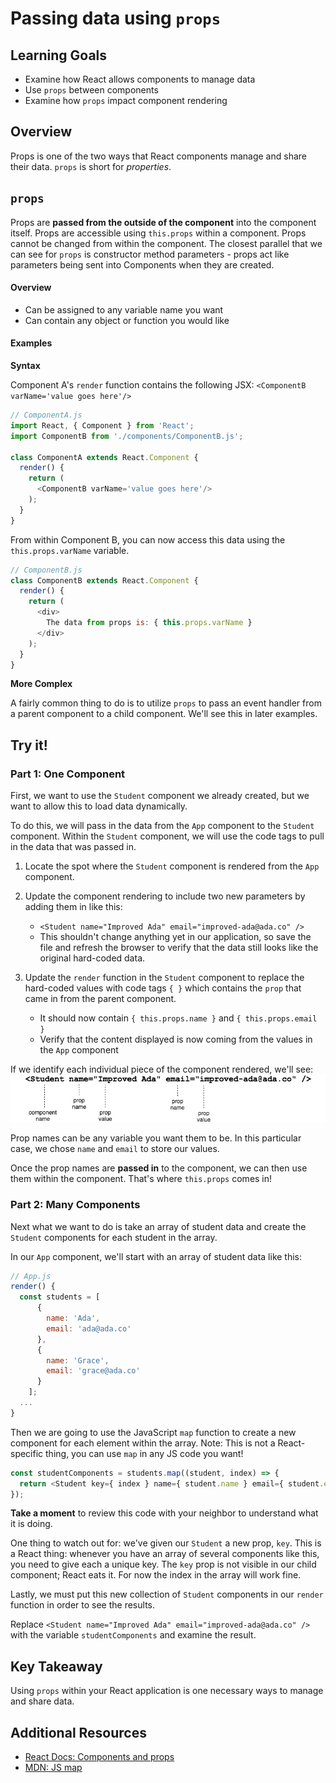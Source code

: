 # Passing data using `props`

## Learning Goals
- Examine how React allows components to manage data
- Use `props` between components
- Examine how `props` impact component rendering

## Overview
Props is one of the two ways that React components manage and share their data. `props` is short for _properties_.

## `props`
Props are **passed from the outside of the component** into the component itself. Props are accessible using `this.props` within a component. Props cannot be changed from within the component. The closest parallel that we can see for `props` is constructor method parameters - props act like parameters being sent into Components when they are created.

#### Overview
- Can be assigned to any variable name you want
- Can contain any object or function you would like

#### Examples
**Syntax**

Component A's `render` function contains the following JSX:
`<ComponentB varName='value goes here'/>`
```javascript
// ComponentA.js
import React, { Component } from 'React';
import ComponentB from './components/ComponentB.js';

class ComponentA extends React.Component {
  render() {
    return (
      <ComponentB varName='value goes here'/>
    );
  }
}
```

From within Component B, you can now access this data using the `this.props.varName` variable.
```javascript
// ComponentB.js
class ComponentB extends React.Component {
  render() {
    return (
      <div>
        The data from props is: { this.props.varName }
      </div>
    );
  }
}
```

**More Complex**

A fairly common thing to do is to utilize `props` to pass an event handler from a parent component to a child component. We'll see this in later examples.

## Try it!

### Part 1: One Component
First, we want to use the `Student` component we already created, but we want to allow this to load data dynamically.

To do this, we will pass in the data from the `App` component to the `Student` component. Within the `Student` component, we will use the code tags to pull in the data that was passed in.

1. Locate the spot where the `Student` component is rendered from the `App` component.

1. Update the component rendering to include two new parameters by adding them in like this:  
    - `<Student name="Improved Ada" email="improved-ada@ada.co" />`
    - This shouldn't change anything yet in our application, so save the file and refresh the browser to verify that the data still looks like the original hard-coded data.

1. Update the `render` function in the `Student` component to replace the hard-coded values with code tags `{ }` which contains the `prop` that came in from the parent component.  
    - It should now contain `{ this.props.name }` and `{ this.props.email }`
    - Verify that the content displayed is now coming from the values in the `App` component


If we identify each individual piece of the component rendered, we'll see:
![component prop breakdown](images/component-prop-breakdown.png)

Prop names can be any variable you want them to be. In this particular case, we chose `name` and `email` to store our values.

Once the prop names are **passed in** to the component, we can then use them within the component. That's where `this.props` comes in!

### Part 2: Many Components

Next what we want to do is take an array of student data and create the `Student` components for each student in the array.

In our `App` component, we'll start with an array of student data like this:
```javascript
// App.js
render() {
  const students = [
      {
        name: 'Ada',
        email: 'ada@ada.co'
      },
      {
        name: 'Grace',
        email: 'grace@ada.co'
      }
    ];
  ...
}
```

Then we are going to use the JavaScript `map` function to create a new component for each element within the array. Note: This is not a React-specific thing, you can use `map` in any JS code you want!

```javascript
const studentComponents = students.map((student, index) => {
  return <Student key={ index } name={ student.name } email={ student.email } />
});
```

**Take a moment** to review this code with your neighbor to understand what it is doing.

One thing to watch out for: we've given our `Student` a new prop, `key`. This is a React thing: whenever you have an array of several components like this, you need to give each a unique key. The `key` prop is not visible in our child component; React eats it. For now the index in the array will work fine.

Lastly, we must put this new collection of `Student` components in our `render` function in order to see the results.

Replace `<Student name="Improved Ada" email="improved-ada@ada.co" />` with the variable `studentComponents` and examine the result.

## Key Takeaway
Using `props` within your React application is one necessary ways to manage and share data.

## Additional Resources
- [React Docs: Components and props](https://reactjs.org/docs/components-and-props.html)
- [MDN: JS map](https://developer.mozilla.org/en-US/docs/Web/JavaScript/Reference/Global_Objects/Array/map)
